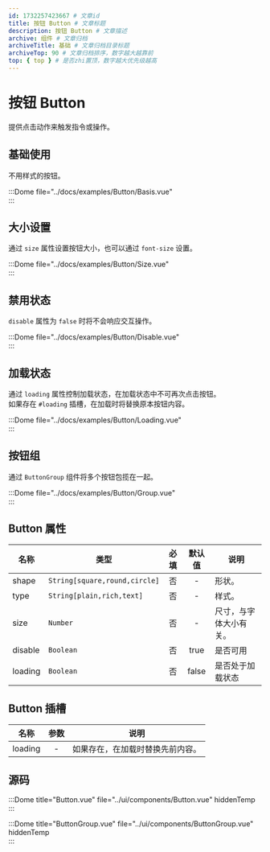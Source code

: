 ```yaml
---
id: 1732257423667 # 文章id
title: 按钮 Button # 文章标题
description: 按钮 Button # 文章描述
archive: 组件 # 文章归档
archiveTitle: 基础 # 文章归档目录标题
archiveTop: 90 # 文章归档排序，数字越大越靠前
top: { top } # 是否zhi置顶，数字越大优先级越高
---
```


# 按钮 Button

提供点击动作来触发指令或操作。

## 基础使用

不用样式的按钮。

:::Dome file="../docs/examples/Button/Basis.vue"  
:::

## 大小设置

通过 `size` 属性设置按钮大小，也可以通过 `font-size` 设置。

:::Dome file="../docs/examples/Button/Size.vue"  
:::

## 禁用状态

`disable` 属性为 `false` 时将不会响应交互操作。

:::Dome file="../docs/examples/Button/Disable.vue"  
:::

## 加载状态

通过 `loading` 属性控制加载状态，在加载状态中不可再次点击按钮。  
如果存在 `#loading` 插槽，在加载时将替换原本按钮内容。

:::Dome file="../docs/examples/Button/Loading.vue"  
:::

## 按钮组

通过 `ButtonGroup` 组件将多个按钮包揽在一起。

:::Dome file="../docs/examples/Button/Group.vue"  
:::

## Button 属性

| 名称    | 类型                          | 必填 | 默认值 | 说明                   |
| ------- | ----------------------------- | :--: | :----: | ---------------------- |
| shape   | `String[square,round,circle]` |  否  |   -    | 形状。                 |
| type    | `String[plain,rich,text]`     |  否  |   -    | 样式。                 |
| size    | `Number`                      |  否  |   -    | 尺寸，与字体大小有关。 |
| disable | `Boolean`                     |  否  |  true  | 是否可用               |
| loading | `Boolean`                     |  否  | false  | 是否处于加载状态       |

## Button 插槽

| 名称    | 参数 | 说明                             |
| ------- | :--: | -------------------------------- |
| loading |  -   | 如果存在，在加载时替换先前内容。 |

## 源码

:::Dome title="Button.vue" file="../ui/components/Button.vue" hiddenTemp  
:::

:::Dome title="ButtonGroup.vue" file="../ui/components/ButtonGroup.vue" hiddenTemp  
:::
